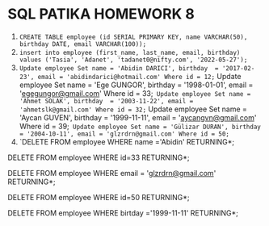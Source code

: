 # SQL PATIKA HOMEWORK 8
1. `CREATE TABLE employee (id SERIAL PRIMARY KEY, name VARCHAR(50), birthday DATE, email VARCHAR(100));`
2. `insert into employee (first_name, last_name, email, birthday) values ('Tasia', 'Adanet', 'tadanet0@nifty.com', '2022-05-27');`
3. `Update employee
Set
	name = 'Abidin DARICI',
	birthday  = '2017-02-23',
	email = 'abidindarici@hotmail.com'
	Where id = 12;`
	Update employee
	Set
	name = 'Ege GUNGOR',
	birthday  = '1998-01-01',
	email = 'egegungor@gmail.com'
	Where id = 33;`
	Update employee
	Set
	name = 'Ahmet SOLAK',
	birthday  = '2003-11-22',
	email = 'ahmetslk@gmail.com'
	Where id = 32;`
	Update employee
	Set
	name = 'Aycan GUVEN',
	birthday  = '1999-11-11',
	email = 'aycangvn@gmail.com'
	Where id = 39;`
	Update employee
	Set
	name = 'Gülizar DURAN',
	birthday  = '2004-10-11',
	email = 'glzrdrn@gmail.com'
	Where id = 50;`
4. `DELETE FROM employee
WHERE name ='Abidin'
RETURNING*;

DELETE FROM employee
WHERE id=33
RETURNING*;

DELETE FROM employee
WHERE email = 'glzrdrn@gmail.com'
RETURNING*;

DELETE FROM employee
WHERE id=50
RETURNING*;

DELETE FROM employee
WHERE birtday ='1999-11-11'
RETURNING*;

